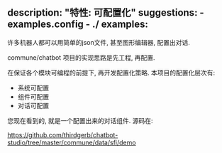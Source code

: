 description: "特性: 可配置化"
suggestions:
    - examples.config
    - ./
examples:
---

许多机器人都可以用简单的json文件, 甚至图形编辑器, 配置出对话.

commune/chatbot 项目的实现思路是先工程, 再配置.

在保证各个模块可编程的前提下, 再开发配置化策略. 本项目的配置化层次有:

- 系统可配置
- 组件可配置
- 对话可配置

您现在看到的, 就是一个配置出来的对话组件. 源码在:

https://github.com/thirdgerb/chatbot-studio/tree/master/commune/data/sfi/demo
